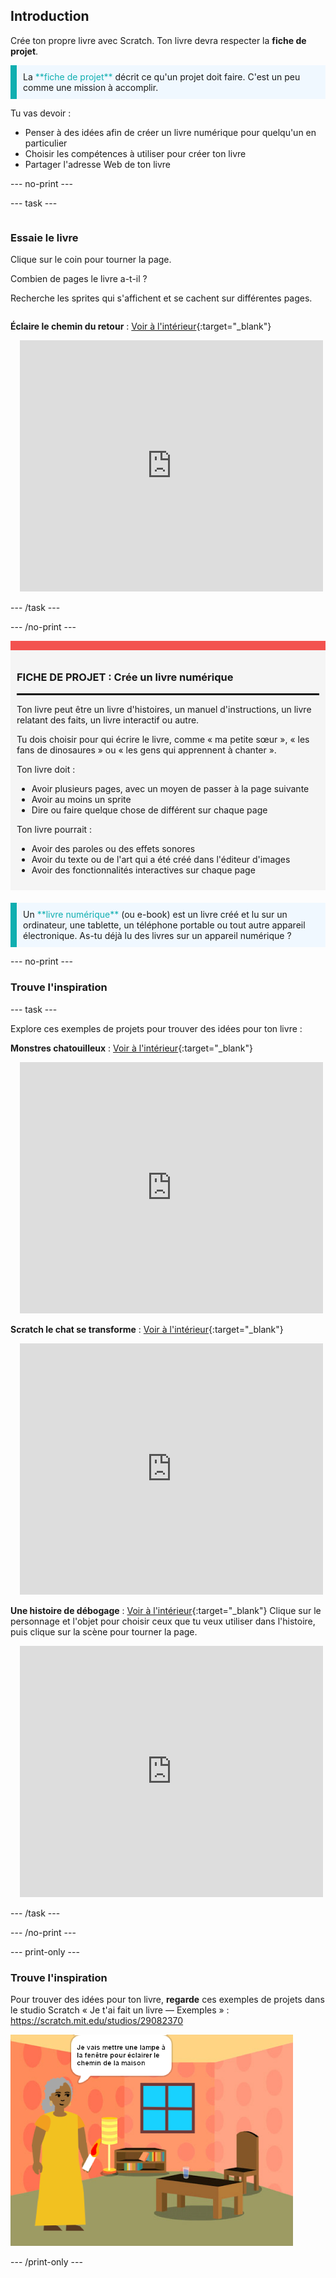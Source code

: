 ## Introduction

Crée ton propre livre avec Scratch. Ton livre devra respecter la **fiche de projet**.

<p style="border-left: solid; border-width:10px; border-color: #0faeb0; background-color: aliceblue; padding: 10px;">
La <span style="color: #0faeb0">**fiche de projet**</span> décrit ce qu'un projet doit faire. C'est un peu comme une mission à accomplir.
</p>

Tu vas devoir :

+ Penser à des idées afin de créer un livre numérique pour quelqu'un en particulier
+ Choisir les compétences à utiliser pour créer ton livre
+ Partager l'adresse Web de ton livre

--- no-print ---

--- task ---

<div style="display: flex; flex-wrap: wrap">
<div style="flex-basis: 200px; flex-grow: 1">

### Essaie le livre

Clique sur le coin pour tourner la page.

Combien de pages le livre a-t-il ?

Recherche les sprites qui s'affichent et se cachent sur différentes pages.

</div>
<div>

**Éclaire le chemin du retour** : [Voir à l'intérieur](https://scratch.mit.edu/projects/499860786/editor){:target="_blank"}
<div class="scratch-preview" style="margin-left: 15px;">
  <iframe allowtransparency="true" width="485" height="402" src="https://scratch.mit.edu/projects/embed/499860786/?autostart=false" frameborder="0"></iframe>
</div>

</div>
</div>

--- /task ---

--- /no-print ---

<div style="border-top: 15px solid #f3524f; background-color: whitesmoke; margin-bottom: 20px; padding: 10px;">

### FICHE DE PROJET : Crée un **livre numérique**
<hr style="border-top: 2px solid black;">

Ton livre peut être un livre d'histoires, un manuel d'instructions, un livre relatant des faits, un livre interactif ou autre.

Tu dois choisir pour qui écrire le livre, comme « ma petite sœur », « les fans de dinosaures » ou « les gens qui apprennent à chanter ».  

Ton livre doit :
+ Avoir plusieurs pages, avec un moyen de passer à la page suivante
+ Avoir au moins un sprite
+ Dire ou faire quelque chose de différent sur chaque page

Ton livre pourrait :
+ Avoir des paroles ou des effets sonores
+ Avoir du texte ou de l'art qui a été créé dans l'éditeur d'images
+ Avoir des fonctionnalités interactives sur chaque page
</div>

<p style="border-left: solid; border-width:10px; border-color: #0faeb0; background-color: aliceblue; padding: 10px;">
Un <span style="color: #0faeb0">**livre numérique**</span> (ou e-book) est un livre créé et lu sur un ordinateur, une tablette, un téléphone portable ou tout autre appareil électronique. As-tu déjà lu des livres sur un appareil numérique ?
</p>

--- no-print ---

### Trouve l'inspiration

--- task ---

Explore ces exemples de projets pour trouver des idées pour ton livre :

**Monstres chatouilleux** : [Voir à l'intérieur](https://scratch.mit.edu/projects/500189097/editor){:target="_blank"}
<div class="scratch-preview" style="margin-left: 15px;">
  <iframe allowtransparency="true" width="485" height="402" src="https://scratch.mit.edu/projects/embed/500189097/?autostart=false" frameborder="0"></iframe>
</div>

**Scratch le chat se transforme** : [Voir à l'intérieur](https://scratch.mit.edu/projects/498968472/editor){:target="_blank"}
<div class="scratch-preview" style="margin-left: 15px;">
  <iframe allowtransparency="true" width="485" height="402" src="https://scratch.mit.edu/projects/embed/498968472/?autostart=false" frameborder="0"></iframe>
</div>

**Une histoire de débogage** : [Voir à l'intérieur](https://scratch.mit.edu/projects/498960446/editor){:target="_blank"}
Clique sur le personnage et l'objet pour choisir ceux que tu veux utiliser dans l'histoire, puis clique sur la scène pour tourner la page.
<div class="scratch-preview" style="margin-left: 15px;">
  <iframe allowtransparency="true" width="485" height="402" src="https://scratch.mit.edu/projects/embed/498960446/?autostart=false" frameborder="0"></iframe>
</div>

--- /task ---

--- /no-print ---

--- print-only ---

### Trouve l'inspiration

Pour trouver des idées pour ton livre, **regarde** ces exemples de projets dans le studio Scratch « Je t'ai fait un livre — Exemples » : https://scratch.mit.edu/studios/29082370

![Le projet « Éclaire le chemin du retour ».](images/showcase_static.png)

--- /print-only ---


